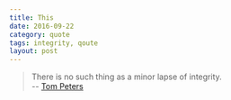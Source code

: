 ```yaml
---
title: This
date: 2016-09-22
category: quote
tags: integrity, qoute
layout: post
---
```


> There is no such thing as a minor lapse of integrity.  
-- [Tom Peters](https://www.goodreads.com/quotes/221497-there-is-no-such-thing-as-a-minor-lapse-of)

